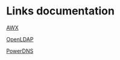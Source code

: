 # Links documentation
[AWX](https://tech.melmus.ru/awx)

[OpenLDAP](https://tech.melmus.ru/openldap)

[PowerDNS](https://tech.melmus.ru/powerdns)
